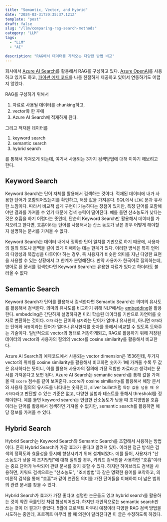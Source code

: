 ```yaml
---
title: "Semantic, Vector, and Hybrid"
date: "2024-03-31T20:35:37.121Z"
template: "post"
draft: false
slug: "/llm/comparing-rag-search-methods"
category: "LLM"
tags:
  - "LLM"
  - "AI"

description: "RAG에서 데이터를 가져오는 다양한 방법 비교"
---
```


회사에서 [Azure AI Search](https://learn.microsoft.com/en-us/azure/search/search-what-is-azure-search)를 활용해서 RAG를 구성하고 있다. [Azure OpenAI](https://learn.microsoft.com/en-us/azure/ai-services/openai/overview)를 사용하고 있기도 하고, [파이썬 예제 코드](https://github.com/Azure/azure-search-vector-samples/tree/main/demo-python)를 나름 친절하게 제공하고 있어서 연동하기도 어렵지 않았다. 

RAG를 구성하기 위해서 

1. 자료로 사용될 데이터를 chunking하고, 
2. vector화 한 후에 
3. Azure AI Search에 적재하게 된다. 

그리고 적재된 데이터를

1. keyword search
2. semantic search 
3. hybrid search

를 통해서 가져오게 되는데, 여기서 사용되는 3가지 검색방법에 대해 이야기 해보려고 한다. 

## Keyword Search

Keyword Search는 단어 자체를 활용해서 검색하는 것이다. 적재된 데이터에 내가 사용한 단어가 포함되어있는지를 확인하고, 해당 값을 가져온다. SQL에서 `LIKE` 문과 유사한 느낌이다. 따라서 비교적 쉽게 구현이 가능하다는 장점이 있지만, 특정 단어를 포함해야만 결과를 가져올 수 있기 때문에 검색 능력이 떨어진다. 예를 들면 산소농도가 낮다는 것은 호흡을 하기 어렵다는 뜻인데, 단순히 Keyword Search만 활용해서 데이터를 가져오려고 한다면, 호흡이라는 단어를 사용해서는 산소 농도가 낮은 경우 어떻게 해야할지 설명하는 문서를 가져올 수 없다. 

Keyword Search는 데이터 내에서 정확한 단어 일치를 기반으로 하기 때문에, 사용자의 질의 의도나 문맥을 깊이 있게 이해하는 데는 한계가 있다. 이러한 방식은 특히 언어의 다양성과 복잡성을 다루어야 하는 경우, 즉 사용자가 비슷한 의미를 지닌 다양한 표현을 사용할 수 있는 상황에서 그 한계가 분명해진다. 만약 사용자가 한국어로 질의하는데, 영어로 된 문서를 검색한다면 Keyword Search는 유용한 자료가 있다고 하더라도 불러올 수 없다 

## Semantic Search

Keyword Search가 단어를 활용해서 검색한다면 Semantic Search는 의미의 유사도를 활용해서 검색한다. 의미의 유사도를 비교하기 위해 NLP에서는 [embedding](https://platform.openai.com/docs/guides/embeddings)을 활용한다. embedding은 간단하게 설명하자면 미리 학습된 데이터를 기반으로 자연어를 숫자로 변환하는 것이다. `여자` 라는 단어와 `남자`라는 단어가 얼마나 유사한지, 아니면 `여자`라는 단어와 `여왕`이라는 단어가 얼마나 유사한지를 숫자를 통해서 비교할 수 있도록 도와주는 기술이다. 일반적으로 vector의 형태로 저장하게되고, RAG로 활용하기 위해 저장된 데이터의 vector와 사용자의 질의의 vector를 cosine similarity를 활용해서 비교한다. 

Azure AI Search의 예제코드에서 사용되는 vector dimension은 1536인데, 두가지 vector의 위치를 cosine similarity를 활용해서 비교하면 숫자가 1에 가까울 수록 두 값은 유사하다는 뜻이니, 이를 활용해 사용자의 질의에 가장 적합한 자료라고 생각되는 문서를 가져온다고 보면 된다. Azure AI Search는 semantic search를 통해 값을 가져올 때 `score` 점수를 같이 보여준다. score가 cosine similiarity를 활용해서 해당 문서와 사용자 질의의 유사도를 나타내는 숫자인데, silver bullet처럼 `특정 값을 넘을 때 유사하다`라고 판단할 수 있는 기준은 없고, 다양한 실험과 테스트를 통해서 threshold를 정해야한다. 예를 들면 keyword search는 언급한 산소농도가 낮을 때 조치방법을 호흡이라는 단어를 활용해서 검색하면 가져올 수 없지만, semantic search를 활용하면 해당 정보를 가져올 수 있다.

## Hybrid Search

Hybrid Search는 Keyword Search와 Semantic Search를 조합해서 사용하는 방법이다. 흔히 Hybrid Search가 가장 효과가 좋다고 알려져 있다. 이러한 접근 방식은 검색의 정확도와 효율성을 동시에 향상시키기 위해 설계되었다. 예를 들어, 사용자가 "산소농도가 낮을 때 조치방법"에 대해 질의할 경우, 키워드 검색만을 사용하면 "호흡"이라는 중요 단어가 누락되어 관련 문서를 찾지 못할 수 있다. 하지만 하이브리드 검색을 사용하면, 키워드 검색으로는 "산소농도", "조치방법"과 같은 명확한 용어를 포착하고, 의미론적 검색을 통해 "호흡"과 같이 연관된 의미를 가진 단어들을 이해하여 더 넓은 범위의 관련 문서를 찾을 수 있다.

Hybrid Search가 효과가 가장 좋다고 설명한 논문들도 있고 hybrid search를 활용하는 것이 약간 국룰인것 처럼 형성되어있다. 하지만 개인적으로는 semantic search만 쓰는 것이 더 결과가 좋았다. 5월에 프로젝트 마무리 예정이라 다양한 RAG 검색 방법을 시도하는 중인데, 프로젝트 마무리 할 때 의견이 달라진다면 이 글은 수정하도록 하겠다. 